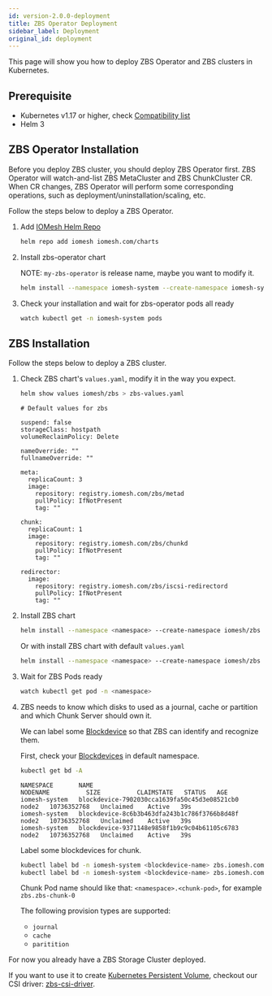 ```yaml
---
id: version-2.0.0-deployment
title: ZBS Operator Deployment
sidebar_label: Deployment
original_id: deployment
---
```


This page will show you how to deploy ZBS Operator and ZBS clusters in Kubernetes.

## Prerequisite

- Kubernetes v1.17 or higher, check [Compatibility list](https://iomesh.com/docs/zbs-operator/overview#compatibility-list-with-kubernetes)
- Helm 3



## ZBS Operator Installation

Before you deploy ZBS cluster, you should deploy ZBS Operator first. ZBS Operator will watch-and-list ZBS MetaCluster and ZBS ChunkCluster CR. When CR changes, ZBS Operator will perform some corresponding operations, such as deployment/uninstallation/scaling, etc.

Follow the steps below to deploy a ZBS Operator.

1. Add [IOMesh Helm Repo][1]

    ```bash
    helm repo add iomesh iomesh.com/charts
    ```

2. Install zbs-operator chart

   NOTE: `my-zbs-operator` is release name, maybe you want to modify it.
   
   ```bash
   helm install --namespace iomesh-system --create-namespace iomesh-system my-zbs-operator iomesh/zbs-operator --version 0.1.0
   ```
   
3. Check your installation and wait for zbs-operator pods all ready

    ```bash
    watch kubectl get -n iomesh-system pods
    ```


[1]: http://iomesh.com/charts



## ZBS Installation

Follow the steps below to deploy a ZBS cluster.

1. Check ZBS chart's `values.yaml`, modify it in the way you expect.
    ```bash
    helm show values iomesh/zbs > zbs-values.yaml
    ```

    ```output
    # Default values for zbs
    
    suspend: false
    storageClass: hostpath
    volumeReclaimPolicy: Delete
    
    nameOverride: ""
    fullnameOverride: ""
    
    meta:
      replicaCount: 3
      image:
        repository: registry.iomesh.com/zbs/metad
        pullPolicy: IfNotPresent
        tag: ""
    
    chunk:
      replicaCount: 1
      image:
        repository: registry.iomesh.com/zbs/chunkd
        pullPolicy: IfNotPresent
        tag: ""
    
    redirector:
      image:
        repository: registry.iomesh.com/zbs/iscsi-redirectord
        pullPolicy: IfNotPresent
        tag: ""
    ```


3. Install ZBS chart

   ```bash
   helm install --namespace <namespace> --create-namespace iomesh/zbs -f zbs-values.yaml
   ```

   Or with install ZBS chart with default `values.yaml`

   ```bash
   helm install --namespace <namespace> --create-namespace iomesh/zbs
   ```

4. Wait for ZBS Pods ready

   ```bash
   watch kubectl get pod -n <namespace>
   ```

5. ZBS needs to know which disks to used as a journal, cache or partition and which Chunk Server should own it.

   We can label some [Blockdevice][0] so that ZBS can identify and recognize them.

   First, check your [Blockdevices][0] in default namespace.

   ```bash
   kubectl get bd -A
   ```

   ```output
   NAMESPACE       NAME                                           NODENAME          SIZE          CLAIMSTATE   STATUS   AGE
   iomesh-system   blockdevice-7902030cca1639fa50c45d3e08521cb0   node2   10736352768   Unclaimed    Active   39s
   iomesh-system   blockdevice-8c6b3b463dfa243b1c786f3766b8d48f   node2   10736352768   Unclaimed    Active   39s
   iomesh-system   blockdevice-9371148e9858f1b9c9c04b61105c6783   node2   10736352768   Unclaimed    Active   39s
   ```

   Label some blockdevices for chunk.

   ```bash
   kubectl label bd -n iomesh-system <blockdevice-name> zbs.iomesh.com/provision-for=<chunk-pod-name>
   kubectl label bd -n iomesh-system <blockdevice-name> zbs.iomesh.com/provision-type=<provision-type>
   ```
   
   Chunk Pod name should like that: `<namespace>.<chunk-pod>`, for example `zbs.zbs-chunk-0`

   The following provision types are supported:
   
   - `journal`
   - `cache`
   - `paritition`
   
   [0]: https://docs.openebs.io/docs/next/ndm.html	"OpenEBS NDM"

For now you already have a ZBS Storage Cluster deployed.

If you want to use it to create [Kubernetes Persistent Volume](https://kubernetes.io/zh/docs/concepts/storage/persistent-volumes/), checkout our CSI driver: [zbs-csi-driver](http://iomesh.com/docs/zbs-csi-driver/overview).


